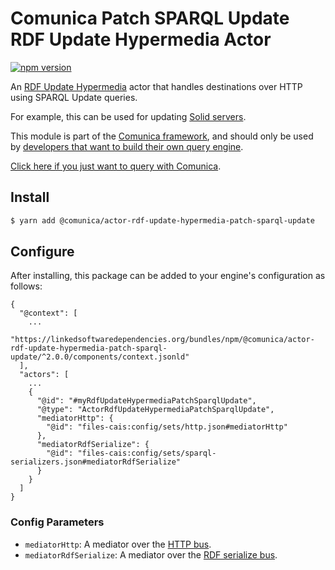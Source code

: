# Comunica Patch SPARQL Update RDF Update Hypermedia Actor

[![npm version](https://badge.fury.io/js/%40comunica%2Factor-rdf-update-hypermedia-patch-sparql-update.svg)](https://www.npmjs.com/package/@comunica/actor-rdf-update-hypermedia-patch-sparql-update)

An [RDF Update Hypermedia](https://github.com/comunica/comunica/tree/master/packages/bus-rdf-update-hypermedia) actor
that handles destinations over HTTP using SPARQL Update queries.

For example, this can be used for updating [Solid servers](https://github.com/solid/solid-spec/blob/master/api-rest.md#alternative-using-sparql-1).

This module is part of the [Comunica framework](https://github.com/comunica/comunica),
and should only be used by [developers that want to build their own query engine](https://comunica.dev/docs/modify/).

[Click here if you just want to query with Comunica](https://comunica.dev/docs/query/).

## Install

```bash
$ yarn add @comunica/actor-rdf-update-hypermedia-patch-sparql-update
```

## Configure

After installing, this package can be added to your engine's configuration as follows:
```text
{
  "@context": [
    ...
    "https://linkedsoftwaredependencies.org/bundles/npm/@comunica/actor-rdf-update-hypermedia-patch-sparql-update/^2.0.0/components/context.jsonld"  
  ],
  "actors": [
    ...
    {
      "@id": "#myRdfUpdateHypermediaPatchSparqlUpdate",
      "@type": "ActorRdfUpdateHypermediaPatchSparqlUpdate",
      "mediatorHttp": {
        "@id": "files-cais:config/sets/http.json#mediatorHttp"
      },
      "mediatorRdfSerialize": {
        "@id": "files-cais:config/sets/sparql-serializers.json#mediatorRdfSerialize"
      }
    }
  ]
}
```

### Config Parameters

* `mediatorHttp`: A mediator over the [HTTP bus](https://github.com/comunica/comunica/tree/master/packages/bus-http).
* `mediatorRdfSerialize`: A mediator over the [RDF serialize bus](https://github.com/comunica/comunica/tree/master/packages/bus-rdf-serialize).
